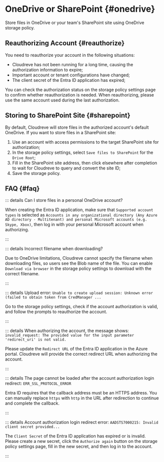 # OneDrive or SharePoint {#onedrive}

Store files in OneDrive or your team's SharePoint site using OneDrive storage policy.

## Reauthorizing Account {#reauthorize}

You need to reauthorize your account in the following situations:

- Cloudreve has not been running for a long time, causing the authorization information to expire;
- Important account or tenant configurations have changed;
- The client secret of the Entra ID application has expired;

You can check the authorization status on the storage policy settings page to confirm whether reauthorization is needed. When reauthorizing, please use the same account used during the last authorization.

## Storing to SharePoint Site {#sharepoint}

By default, Cloudreve will store files in the authorized account's default OneDrive. If you want to store files in a SharePoint site:

1. Use an account with access permissions to the target SharePoint site for authorization;
2. In the storage policy settings, select `Save files to SharePoint` for the `Drive Root`;
3. Fill in the SharePoint site address, then click elsewhere after completion to wait for Cloudreve to query and convert the site ID;
4. Save the storage policy.

## FAQ {#faq}

::: details Can I store files in a personal OneDrive account?

When creating the Entra ID application, make sure that `Supported account types` is selected as `Accounts in any organizational directory (Any Azure AD directory - Multitenant) and personal Microsoft accounts (e.g. Skype, Xbox)`, then log in with your personal Microsoft account when authorizing.

:::

::: details Incorrect filename when downloading?

Due to OneDrive limitations, Cloudreve cannot specify the filename when downloading files, so users see the Blob name of the file. You can enable `Download via browser` in the storage policy settings to download with the correct filename.

:::

::: details Upload error: `Unable to create upload session: Unknown error (failed to obtain token from CredManager ...`

Go to the storage policy settings, check if the account authorization is valid, and follow the prompts to reauthorize the account.

:::

::: details When authorizing the account, the message shows: `invalid_request: The provided value for the input parameter 'redirect_uri' is not valid. `

Please update the `Redirect URL` of the Entra ID application in the Azure portal. Cloudreve will provide the correct redirect URL when authorizing the account.

:::

::: details The page cannot be loaded after the account authorization login redirect: `ERR_SSL_PROTOCOL_ERROR`

Entra ID requires that the callback address must be an HTTPS address. You can manually replace `https` with `http` in the URL after redirection to continue and complete the callback.

:::

::: details Account authorization login redirect error: `AADSTS7000215: Invalid client secret provided...`

The `Client Secret` of the Entra ID application has expired or is invalid. Please create a new secret, click the `Authorize again` button on the storage policy settings page, fill in the new secret, and then log in to the account.

:::
